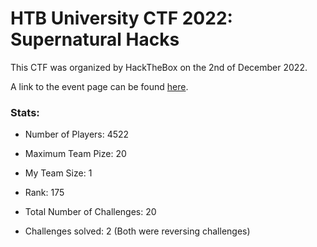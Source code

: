 # HTB University CTF 2022: Supernatural Hacks

This CTF was organized by HackTheBox on the 2nd of December 2022.

A link to the event page can be found [here](https://ctf.hackthebox.com/event/details/htb-university-ctf-2022-supernatural-hacks-696).

### Stats:

- Number of Players: 4522

- Maximum Team Pize: 20

- My Team Size: 1

- Rank: 175

- Total Number of Challenges: 20

- Challenges solved: 2 (Both were reversing challenges)

